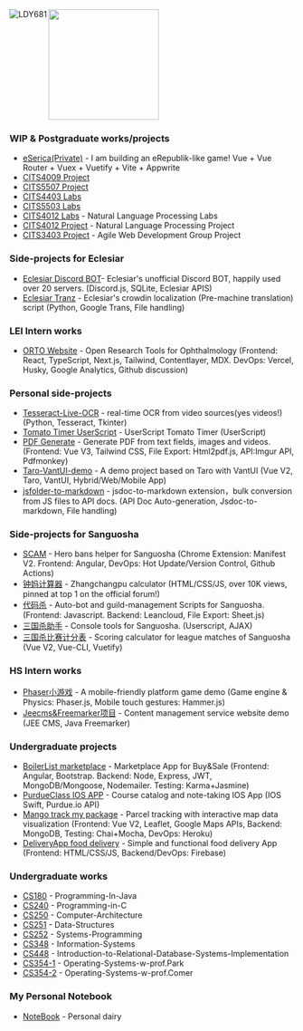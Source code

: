 <img align="left" src="http://ww1.sinaimg.cn/large/006vZSEGgy1gh80xum1u5j304405s3zs.jpg" alt="LDY681"/>
<img style="height: 195px;" src="https://github-readme-stats-eight-phi-88.vercel.app/api/top-langs/?username=LDY681&langs_count=10&layout=compact&custom_title=%22Dayu%20Liu%27s%20Most%20Used%20Languages%22" alt="">

### WIP & Postgraduate works/projects
- [eSerica(Private)](https://github.com/eSericaLab) - I am building an eRepublik-like game! Vue + Vue Router + Vuex + Vuetify + Vite + Appwrite
- [CITS4009 Project]()
- [CITS5507 Project]()
- [CITS4403 Labs]()
- [CITS5503 Labs]()
- [CITS4012 Labs](https://github.com/LDY681/CITS4012) - Natural Language Processing Labs
- [CITS4012 Project](https://github.com/LDY681/CITS4012-project) - Natural Language Processing Project
- [CITS3403 Project](https://github.com/LDY681/CITS3403-project) - Agile Web Development Group Project

### Side-projects for Eclesiar
- [Eclesiar Discord BOT](https://github.com/LDY681/eclesiar-discord-bot)- Eclesiar's unofficial Discord BOT, happily used over 20 servers. (Discord.js, SQLite, Eclesiar APIS)
- [Eclesiar Tranz](https://github.com/LDY681/eclesiar-tranz) - Eclesiar's crowdin localization (Pre-machine translation) script (Python, Google Trans, File handling)

### LEI Intern works
- [ORTO Website]([https://github.com/LDY681/Phaser-Demo](https://github.com/DaMaSampson/orto)) - Open Research Tools for Ophthalmology (Frontend: React, TypeScript, Next.js, Tailwind, Contentlayer, MDX. DevOps: Vercel, Husky, Google Analytics, Github discussion)

### Personal side-projects
- [Tesseract-Live-OCR](https://github.com/LDY681/Tesseract-Live-OCR) - real-time OCR from video sources(yes videos!) (Python, Tesseract, Tkinter)
- [Tomato Timer UserScript](https://github.com/LDY681/Tomato-Timer-UserScript) - UserScript Tomato Timer (UserScript)
- [PDF Generate](https://github.com/LDY681/pdf-generate) - Generate PDF from text fields, images and videos. (Frontend: Vue V3, Tailwind CSS, File Export: Html2pdf.js, API:Imgur API, Pdfmonkey)
- [Taro-VantUI-demo](https://github.com/LDY681/Taro-VantUI-demo) - A demo project based on Taro with VantUI (Vue V2, Taro, VantUI, Hybrid/Web/Mobile App)
- [jsfolder-to-markdown](https://github.com/LDY681/jsfolder-to-markdown) - jsdoc-to-markdown extension，bulk conversion from JS files to API docs. (API Doc Auto-generation, Jsdoc-to-markdown, File handling)

### Side-projects for Sanguosha
- [SCAM](https://github.com/suanguosha/SCAM) - Hero bans helper for Sanguosha (Chrome Extension: Manifest V2. Frontend: Angular, DevOps: Hot Update/Version Control, Github Actions)
- [钟妈计算器](https://github.com/suanguosha/zhongma-calc) - Zhangchangpu calculator (HTML/CSS/JS, over 10K views, pinned at top 1 on the official forum!)
- [代码杀](https://github.com/suanguosha/sgs_scripts) - Auto-bot and guild-management Scripts for Sanguosha. (Frontend: Javascript. Backend: Leancloud, File Export: Sheet.js)
- [三国杀助手](https://github.com/suanguosha/sgs_zhushou) - Console tools for Sanguosha. (Userscript, AJAX)
- [三国杀比赛计分表](https://github.com/suanguosha/Sanguosha-League-Table) - Scoring calculator for league matches of Sanguosha (Vue V2, Vue-CLI, Vuetify)

### HS Intern works
- [Phaser小游戏](https://github.com/LDY681/Phaser-Demo) - A mobile-friendly platform game demo (Game engine & Physics: Phaser.js, Mobile touch gestures: Hammer.js)
- [Jeecms&Freemarker项目](https://github.com/LDY681/jeecms-demo) - Content management service website demo (JEE CMS, Java Freemarker)

### Undergraduate projects
- [BoilerList marketplace](https://github.com/LDY681/BoilerList) - Marketplace App for Buy&Sale (Frontend: Angular, Bootstrap. Backend: Node, Express, JWT, MongoDB/Mongoose, Nodemailer. Testing: Karma+Jasmine)
- [PurdueClass IOS APP](https://github.com/LDY681/PurdueClass) - Course catalog and note-taking IOS App (IOS Swift, Purdue.io API)
- [Mango track my package](https://github.com/LDY681/Mango) - Parcel tracking with interactive map data visualization (Frontend: Vue V2, Leaflet, Google Maps APIs, Backend: MongoDB, Testing: Chai+Mocha, DevOps: Heroku)
- [DeliveryApp food delivery](https://github.com/LDY681/Delivery-app) - Simple and functional food delivery App (Frontend: HTML/CSS/JS, Backend/DevOps: Firebase)

### Undergraduate works
- [CS180](https://github.com/LDY681/CS-180-Programming-In-Java) - Programming-In-Java
- [CS240](https://github.com/LDY681/CS-240-Programming-in-C) - Programming-in-C
- [CS250](https://github.com/LDY681/CS-250-Computer-Architecture) - Computer-Architecture
- [CS251](https://github.com/LDY681/CS-251-Data-Structures) - Data-Structures
- [CS252](https://github.com/LDY681/CS-252-Systems-Programming) - Systems-Programming
- [CS348](https://github.com/LDY681/CS-348-Information-Systems) - Information-Systems
- [CS448](https://github.com/LDY681/CS-448-Introduction-to-Relational-Database-Systems-Implementation) - Introduction-to-Relational-Database-Systems-Implementation
- [CS354-1](https://github.com/LDY681/CS-354-Operating-Systems-w-prof.Park) - Operating-Systems-w-prof.Park
- [CS354-2](https://github.com/LDY681/CS-354-Operating-Systems-w-prof.Comer) - Operating-Systems-w-prof.Comer

### My Personal Notebook
- [NoteBook](https://github.com/LDY681/notebook) - Personal dairy
